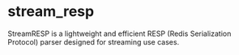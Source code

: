 # stream_resp
StreamRESP is a lightweight and efficient RESP (Redis Serialization Protocol) parser designed for streaming use cases.
